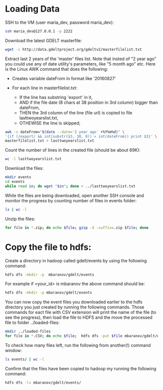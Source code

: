 # Loading Data

SSH to the VM (user maria_dev, password maria_dev):

```bash
ssh maria_dev@127.0.0.1 -p 2222
```

Download the latest GDELT masterfile:

```bash
wget -c http://data.gdeltproject.org/gdeltv2/masterfilelist.txt
```

Extract last 2 years of the 'master' files list. Note that insted of "2 year ago" you could use any of date utility's parameters, like "5 month ago" etc. Here is the Linux AWK command that does the following:
 
 - Creates variable dateFrom in format like '20160827'
 - For each line in masterfilelist.txt:
 
    * If the line has substring 'export' in it,
    * AND if the file date (8 chars at 38 position in 3rd column) bigger than dateFrom,
    * THEN the 3rd column of the line (file url) is copied to file lasttwoyearslist.txt,
    * OTHEWISE the line is skipped;

```bash
awk -v dateFrom="$(date --date='2 year ago' +%Y%m%d)" \
'{if (/export/ && int(substr($3, 38, 8)) > int(dateFrom)) print $3}' \
masterfilelist.txt > lasttwoyearslist.txt
```

Count the number of lines in the created file (should be about 69K):

```bash
wc -l lasttwoyearslist.txt
```

Download the files:

```bash
mkdir events
cd events
while read in; do wget "$in"; done < ../lasttwoyearslist.txt
```

While the files are being downloaded, open another SSH console and monitor the progress by counting number of files in events folder:

```bash
ls | wc -l
```

Unzip the files:

```bash
for file in *.zip; do echo $file; gzip -d -suffix=.zip $file; done
```

# Copy the file to hdfs: 

Create a directory in hadoop called gdelt/events by using the following command: 
   
 ```bash
 hdfs dfs -mkdir -p  mbaranov/gdelt/events
 ```
   
 For example if <your_id> is mbaranov the above command should be: 
    
 ```bash
 hdfs dfs -mkdir -p mbaranov/gdelt/events
 ```

You can now copy the event files you downloaded earlier to the hdfs directory you just created by running the following commands. Those commands for eact file with CSV extension will print the name of the file (to see the progress), then load the file to HDFS and the move the processed file to folder ../loaded-files:
 
```bash
mkdir ../loaded-files
for file in *.CSV; do echo $file;  hdfs dfs -put $file mbaranov/gdelt/events/; mv $file -f ../loaded-files; done
```

To check how many files left, run the following from another(!) command window:

```bash
ls events/ | wc -l
```

Confirm that the files have been copied to hadoop my running the following command: 

```bash
hdfs dfs -ls mbaranov/gdelt/events/
```
